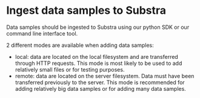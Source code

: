 # Ingest data samples to Substra

Data samples should be ingested to Substra using our python SDK or our command line
interface tool.

2 different modes are available when adding data samples:
- local: data are located on the local filesystem and are transferred through HTTP
  requests. This mode is most likely to be used to add relatively small files or for
  testing purposes.
- remote: data are located on the server filesystem. Data must have been transferred
  previously to the server. This mode is recommended for adding relatively big data 
  samples or for adding many data samples.
